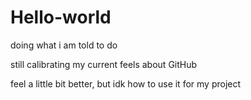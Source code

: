 # Hello-world
doing what i am told to do

still calibrating my current feels about GitHub

feel a little bit better, but idk how to use it for my project
